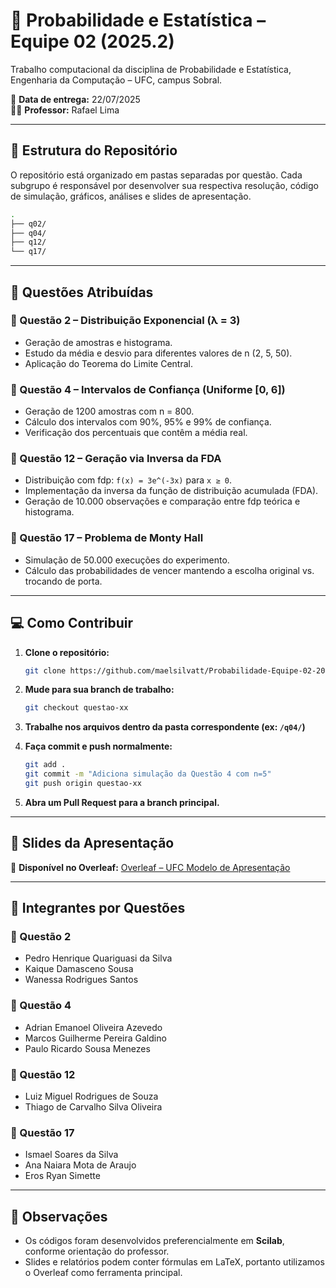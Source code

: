 # 🧮 Probabilidade e Estatística – Equipe 02 (2025.2)

Trabalho computacional da disciplina de Probabilidade e Estatística, Engenharia da Computação – UFC, campus Sobral.

📅 **Data de entrega:** 22/07/2025  
👨‍🏫 **Professor:** Rafael Lima  

---

## 📁 Estrutura do Repositório

O repositório está organizado em pastas separadas por questão. Cada subgrupo é responsável por desenvolver sua respectiva resolução, código de simulação, gráficos, análises e slides de apresentação.

```bash
.
├── q02/
├── q04/
├── q12/
└── q17/
````

---

## 🔢 Questões Atribuídas

### 📘 Questão 2 – Distribuição Exponencial (λ = 3)

* Geração de amostras e histograma.
* Estudo da média e desvio para diferentes valores de n (2, 5, 50).
* Aplicação do Teorema do Limite Central.

### 📗 Questão 4 – Intervalos de Confiança (Uniforme \[0, 6])

* Geração de 1200 amostras com n = 800.
* Cálculo dos intervalos com 90%, 95% e 99% de confiança.
* Verificação dos percentuais que contêm a média real.

### 📙 Questão 12 – Geração via Inversa da FDA

* Distribuição com fdp: `f(x) = 3e^(-3x)` para `x ≥ 0`.
* Implementação da inversa da função de distribuição acumulada (FDA).
* Geração de 10.000 observações e comparação entre fdp teórica e histograma.

### 📕 Questão 17 – Problema de Monty Hall

* Simulação de 50.000 execuções do experimento.
* Cálculo das probabilidades de vencer mantendo a escolha original vs. trocando de porta.

---

## 💻 Como Contribuir

1. **Clone o repositório:**

   ```bash
   git clone https://github.com/maelsilvatt/Probabilidade-Equipe-02-2025.2.git
   ```

2. **Mude para sua branch de trabalho:**

   ```bash
   git checkout questao-xx
   ```

3. **Trabalhe nos arquivos dentro da pasta correspondente (ex: `/q04/`)**

4. **Faça commit e push normalmente:**

   ```bash
   git add .
   git commit -m "Adiciona simulação da Questão 4 com n=5"
   git push origin questao-xx
   ```

5. **Abra um Pull Request para a branch principal.**

---

## 📝 Slides da Apresentação

📄 **Disponível no Overleaf:**
[Overleaf – UFC Modelo de Apresentação](https://pt.overleaf.com/6887641988qzzykdghghzw#a1aa90)

---

## 🧩 Integrantes por Questões

### 📘 Questão 2
- Pedro Henrique Quariguasi da Silva  
- Kaique Damasceno Sousa  
- Wanessa Rodrigues Santos  

### 📗 Questão 4
- Adrian Emanoel Oliveira Azevedo  
- Marcos Guilherme Pereira Galdino  
- Paulo Ricardo Sousa Menezes  

### 📙 Questão 12
- Luiz Miguel Rodrigues de Souza  
- Thiago de Carvalho Silva Oliveira  

### 📕 Questão 17
- Ismael Soares da Silva  
- Ana Naiara Mota de Araujo  
- Eros Ryan Simette  

---

## 📌 Observações

* Os códigos foram desenvolvidos preferencialmente em **Scilab**, conforme orientação do professor.
* Slides e relatórios podem conter fórmulas em LaTeX, portanto utilizamos o Overleaf como ferramenta principal.
